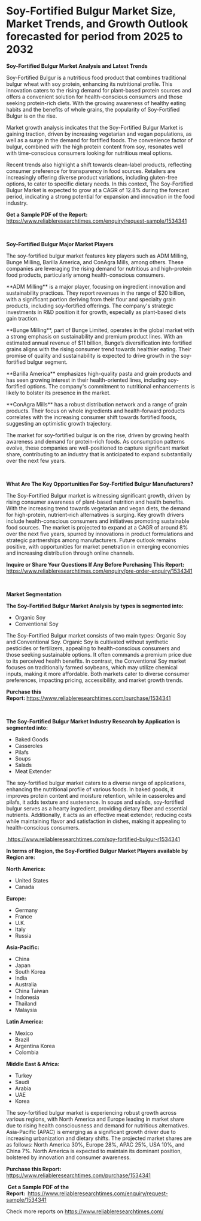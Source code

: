 <p><h1>Soy-Fortified Bulgur Market Size, Market Trends, and Growth Outlook forecasted for period from 2025 to 2032</h1></p><p><strong>Soy-Fortified Bulgur Market Analysis and Latest Trends</strong></p>
<p><p>Soy-Fortified Bulgur is a nutritious food product that combines traditional bulgur wheat with soy protein, enhancing its nutritional profile. This innovation caters to the rising demand for plant-based protein sources and offers a convenient solution for health-conscious consumers and those seeking protein-rich diets. With the growing awareness of healthy eating habits and the benefits of whole grains, the popularity of Soy-Fortified Bulgur is on the rise. </p><p>Market growth analysis indicates that the Soy-Fortified Bulgur Market is gaining traction, driven by increasing vegetarian and vegan populations, as well as a surge in the demand for fortified foods. The convenience factor of bulgur, combined with the high protein content from soy, resonates well with time-conscious consumers looking for nutritious meal options.</p><p>Recent trends also highlight a shift towards clean-label products, reflecting consumer preference for transparency in food sources. Retailers are increasingly offering diverse product variations, including gluten-free options, to cater to specific dietary needs. In this context, The Soy-Fortified Bulgur Market is expected to grow at a CAGR of 12.8% during the forecast period, indicating a strong potential for expansion and innovation in the food industry.</p></p>
<p><strong>Get a Sample PDF of the Report:&nbsp;</strong> <a href="https://www.reliableresearchtimes.com/enquiry/request-sample/1534341?utm_campaign=2006&utm_medium=2&utm_source=Github&utm_content=ia&utm_term=15022025&utm_id=soy-fortified-bulgur">https://www.reliableresearchtimes.com/enquiry/request-sample/1534341</a></p>
<p>&nbsp;</p>
<p><strong>Soy-Fortified Bulgur Major Market Players</strong></p>
<p><p>The soy-fortified bulgur market features key players such as ADM Milling, Bunge Milling, Barilla America, and ConAgra Mills, among others. These companies are leveraging the rising demand for nutritious and high-protein food products, particularly among health-conscious consumers.</p><p>**ADM Milling** is a major player, focusing on ingredient innovation and sustainability practices. They report revenues in the range of $20 billion, with a significant portion deriving from their flour and specialty grain products, including soy-fortified offerings. The company's strategic investments in R&D position it for growth, especially as plant-based diets gain traction.</p><p>**Bunge Milling**, part of Bunge Limited, operates in the global market with a strong emphasis on sustainability and premium product lines. With an estimated annual revenue of $11 billion, Bunge’s diversification into fortified grains aligns with the rising consumer trend towards healthier eating. Their promise of quality and sustainability is expected to drive growth in the soy-fortified bulgur segment.</p><p>**Barilla America** emphasizes high-quality pasta and grain products and has seen growing interest in their health-oriented lines, including soy-fortified options. The company's commitment to nutritional enhancements is likely to bolster its presence in the market.</p><p>**ConAgra Mills** has a robust distribution network and a range of grain products. Their focus on whole ingredients and health-forward products correlates with the increasing consumer shift towards fortified foods, suggesting an optimistic growth trajectory.</p><p>The market for soy-fortified bulgur is on the rise, driven by growing health awareness and demand for protein-rich foods. As consumption patterns evolve, these companies are well-positioned to capture significant market share, contributing to an industry that is anticipated to expand substantially over the next few years.</p></p>
<p>&nbsp;</p>
<p><strong>What Are The Key Opportunities For Soy-Fortified Bulgur Manufacturers?</strong></p>
<p><p>The Soy-Fortified Bulgur market is witnessing significant growth, driven by rising consumer awareness of plant-based nutrition and health benefits. With the increasing trend towards vegetarian and vegan diets, the demand for high-protein, nutrient-rich alternatives is surging. Key growth drivers include health-conscious consumers and initiatives promoting sustainable food sources. The market is projected to expand at a CAGR of around 8% over the next five years, spurred by innovations in product formulations and strategic partnerships among manufacturers. Future outlook remains positive, with opportunities for market penetration in emerging economies and increasing distribution through online channels.</p></p>
<p><strong>Inquire or Share Your Questions If Any Before Purchasing This Report:</strong> <a href="https://www.reliableresearchtimes.com/enquiry/pre-order-enquiry/1534341?utm_campaign=2006&utm_medium=2&utm_source=Github&utm_content=ia&utm_term=15022025&utm_id=soy-fortified-bulgur">https://www.reliableresearchtimes.com/enquiry/pre-order-enquiry/1534341</a></p>
<p>&nbsp;</p>
<p><strong>Market Segmentation</strong></p>
<p><strong>The Soy-Fortified Bulgur Market Analysis by types is segmented into:</strong></p>
<p><ul><li>Organic Soy</li><li>Conventional Soy</li></ul></p>
<p><p>The Soy-Fortified Bulgur market consists of two main types: Organic Soy and Conventional Soy. Organic Soy is cultivated without synthetic pesticides or fertilizers, appealing to health-conscious consumers and those seeking sustainable options. It often commands a premium price due to its perceived health benefits. In contrast, the Conventional Soy market focuses on traditionally farmed soybeans, which may utilize chemical inputs, making it more affordable. Both markets cater to diverse consumer preferences, impacting pricing, accessibility, and market growth trends.</p></p>
<p><strong>Purchase this Report:&nbsp;</strong><a href="https://www.reliableresearchtimes.com/purchase/1534341?utm_campaign=2006&utm_medium=2&utm_source=Github&utm_content=ia&utm_term=15022025&utm_id=soy-fortified-bulgur">https://www.reliableresearchtimes.com/purchase/1534341</a></p>
<p>&nbsp;</p>
<p><strong>The Soy-Fortified Bulgur Market Industry Research by Application is segmented into:</strong></p>
<p><ul><li>Baked Goods</li><li>Casseroles</li><li>Pilafs</li><li>Soups</li><li>Salads</li><li>Meat Extender</li></ul></p>
<p><p>The soy-fortified bulgur market caters to a diverse range of applications, enhancing the nutritional profile of various foods. In baked goods, it improves protein content and moisture retention, while in casseroles and pilafs, it adds texture and sustenance. In soups and salads, soy-fortified bulgur serves as a hearty ingredient, providing dietary fiber and essential nutrients. Additionally, it acts as an effective meat extender, reducing costs while maintaining flavor and satisfaction in dishes, making it appealing to health-conscious consumers.</p></p>
<p><a href="https://www.reliableresearchtimes.com/soy-fortified-bulgur-r1534341?utm_campaign=2006&utm_medium=2&utm_source=Github&utm_content=ia&utm_term=15022025&utm_id=soy-fortified-bulgur">&nbsp;https://www.reliableresearchtimes.com/soy-fortified-bulgur-r1534341</a></p>
<p><strong>In terms of Region, the Soy-Fortified Bulgur Market Players available by Region are:</strong></p>
<p>
    <p> <strong> North America: </strong>
        <ul>
            <li>United States</li>
            <li>Canada</li>
        </ul>
        </p> 
    <p> <strong> Europe: </strong>
        <ul>
            <li>Germany</li>
            <li>France</li>
            <li>U.K.</li>
            <li>Italy</li>
            <li>Russia</li>
        </ul>
        </p> 
    <p> <strong> Asia-Pacific: </strong>
        <ul>
            <li>China</li>
            <li>Japan</li>
            <li>South Korea</li>
            <li>India</li>
            <li>Australia</li>
            <li>China Taiwan</li>
            <li>Indonesia</li>
            <li>Thailand</li>
            <li>Malaysia</li>
        </ul>
        </p> 
    <p> <strong> Latin America: </strong>
        <ul>
            <li>Mexico</li>
            <li>Brazil</li>
            <li>Argentina Korea</li>
            <li>Colombia</li>
        </ul>
        </p> 
    <p> <strong> Middle East & Africa: </strong>
        <ul>
            <li>Turkey</li>
            <li>Saudi</li>
            <li>Arabia</li>
            <li>UAE</li>
            <li>Korea</li>
        </ul>
    </p>
    </p>
<p><p>The soy-fortified bulgur market is experiencing robust growth across various regions, with North America and Europe leading in market share due to rising health consciousness and demand for nutritious alternatives. Asia-Pacific (APAC) is emerging as a significant growth driver due to increasing urbanization and dietary shifts. The projected market shares are as follows: North America 30%, Europe 28%, APAC 25%, USA 10%, and China 7%. North America is expected to maintain its dominant position, bolstered by innovation and consumer awareness.</p></p>
<p><strong>Purchase this Report: </strong><a href="https://www.reliableresearchtimes.com/purchase/1534341?utm_campaign=2006&utm_medium=2&utm_source=Github&utm_content=ia&utm_term=15022025&utm_id=soy-fortified-bulgur">https://www.reliableresearchtimes.com/purchase/1534341</a></p>
<p>&nbsp;<strong>Get a Sample PDF of the Report:&nbsp;&nbsp;</strong><a href="https://www.reliableresearchtimes.com/enquiry/request-sample/1534341?utm_campaign=2006&utm_medium=2&utm_source=Github&utm_content=ia&utm_term=15022025&utm_id=soy-fortified-bulgur">https://www.reliableresearchtimes.com/enquiry/request-sample/1534341</a></p>
<p><strong></strong></p>
<p>Check more reports on <a href="https://www.reliableresearchtimes.com/?utm_campaign=2006&utm_medium=2&utm_source=Github&utm_content=ia&utm_term=15022025&utm_id=soy-fortified-bulgur">https://www.reliableresearchtimes.com/</a></p>